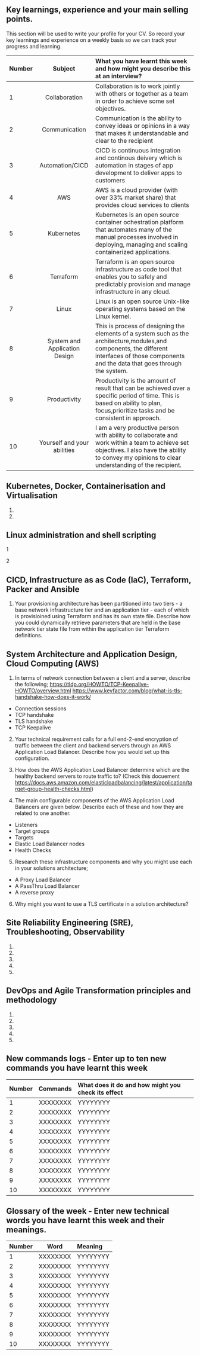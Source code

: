 ## Key learnings, experience and your main selling points.

This section will be used to write your profile for your CV. So record your key learnings and experience on a weekly basis so we can track your progress and learning.

| Number      |           Subject              | What you have learnt this week and how might you describe this at an interview?   |
| :---        |            :----:              | :---  |
| 1  | Collaboration                           | Collaboration is to work jointly with others or together as a team in order to achieve some set objectives.  |
| 2  | Communication                           | Communication is the ability to convey ideas or opinions in a way that makes it understandable and clear to the recipient   |
| 3  | Automation/CICD                         | CICD is continuous integration and continous deivery which is automation in stages of app development to deliver apps to customers   |
| 4  | AWS                                     | AWS is a cloud provider (with over 33% market share) that provides cloud services to clients   |
| 5  | Kubernetes                              |Kubernetes is an open source container ochestration platform that automates many of the manual processes involved in deploying, managing and scaling containerized applications.   |
| 6  | Terraform                               | Terraform is an open source infrastructure as code tool that enables you to safely and predictably provision and manage infrastructure in any cloud.   |
| 7  | Linux                                   | Linux is an open source Unix-like operating systems based on the Linux kernel.   |
| 8  | System and Application Design           | This is process of designing the elements of a system such as the architecture,modules,and components, the different interfaces of those components and the data that goes through the system.   |
| 9  | Productivity                            | Productivity is the amount of result that can be achieved over a specific period of time. This is based on ability to plan, focus,prioritize tasks and be consistent in approach.   |
| 10 | Yourself and your abilities             | I am a very productive person with ability to collaborate and work within a team to achieve set objectives. I also have the ability to convey my opinions to clear understanding of the recipient.   |


## Kubernetes, Docker, Containerisation and Virtualisation

1.  

2.  


## Linux administration and shell scripting

1

2

## CICD, Infrastructure as as Code (IaC), Terraform, Packer and Ansible

1. Your provisioning architecture has been partitioned into two tiers - a base network infrastructure tier and an application tier - each of which is provisioined using Terraform and has its own state file. Describe how you could dynamically retrieve parameters that are held in the base network tier state file from within the application tier Terraform definitions.





## System Architecture and Application Design, Cloud Computing (AWS)

1. In terms of network connection between a client and a server, describe the following;
https://tldp.org/HOWTO/TCP-Keepalive-HOWTO/overview.html
https://www.keyfactor.com/blog/what-is-tls-handshake-how-does-it-work/

* Connection sessions
* TCP handshake
* TLS handshake
* TCP Keepalive

2. Your technical requirement calls for a full end-2-end encryption of traffic between the client and backend servers through an AWS Application Load Balancer. Describe how you would set up this configuration.

3. How does the AWS Application Load Balancer determine which are the healthy backend servers to route traffic to? (Check this docuement https://docs.aws.amazon.com/elasticloadbalancing/latest/application/target-group-health-checks.html)

4. The main configurable components of the AWS Application Load Balancers are given below. Describe each of these and how they are related to one another.
* Listeners
* Target groups
* Targets
* Elastic Load Balancer nodes
* Health Checks


5. Research these infrastructure components and why you might use each in your solutions architecture;
* A Proxy Load Balancer
* A PassThru Load Balancer
* A reverse proxy

6. Why might you want to use a TLS certificate in a solution architecture?


## Site Reliability Engineering (SRE), Troubleshooting, Observability

1.

2.

3.

4.

5.



## DevOps and Agile Transformation principles and methodology

1.

2.

3.

4.

5.



## New commands logs - Enter up to ten new commands you have learnt this week

| Number      | Commands | What does it do and how might you check its effect     |
| :---        |    :----:   | :---  |
| 1  | XXXXXXXX       | YYYYYYYY   |
| 2  | XXXXXXXX       | YYYYYYYY   |
| 3  | XXXXXXXX       | YYYYYYYY   |
| 4  | XXXXXXXX       | YYYYYYYY   |
| 5  | XXXXXXXX       | YYYYYYYY   |
| 6  | XXXXXXXX       | YYYYYYYY   |
| 7  | XXXXXXXX       | YYYYYYYY   |
| 8  | XXXXXXXX       | YYYYYYYY   |
| 9  | XXXXXXXX       | YYYYYYYY   |
| 10 | XXXXXXXX       | YYYYYYYY   |

## Glossary of the week - Enter new technical words you have learnt this week and their meanings.

| Number   | Word | Meaning     |
| :---     | :----:   |  :---  |
| 1  | XXXXXXXX       | YYYYYYYY   |
| 2  | XXXXXXXX       | YYYYYYYY   |
| 3  | XXXXXXXX       | YYYYYYYY   |
| 4  | XXXXXXXX       | YYYYYYYY   |
| 5  | XXXXXXXX       | YYYYYYYY   |
| 6  | XXXXXXXX       | YYYYYYYY   |
| 7  | XXXXXXXX       | YYYYYYYY   |
| 8  | XXXXXXXX       | YYYYYYYY   |
| 9  | XXXXXXXX       | YYYYYYYY   |
| 10 | XXXXXXXX       | YYYYYYYY   |

